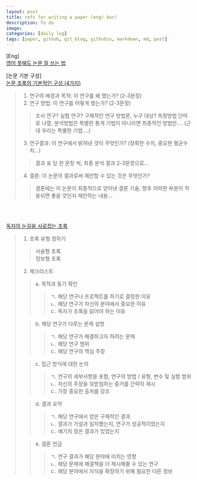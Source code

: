 ```yaml
---
layout: post
title: refs for writing a paper (eng/ kor)
description: To do
image:
categories: [daily log]
tags: [paper, github, git_blog, githubio, markdown, md, post]
---
```


[Eng]<br>
[영어 못해도 논문 잘 쓰는 법](https://gradschoolstory.net/terry/englishpaperwriting/) <br>

[논문 기본 구성]<br>
[논문 초록의 기본적인 구성 (4가지)](https://m.blog.naver.com/privatalab/222053799999)<br>


> 1. 연구의 배경과 목적: 이 연구를 왜 했는가? (2-3문장)
> 2. 연구 방법: 이 연구를 어떻게 했는가? (2-3문장)
>> 조사 연구? 실험 연구? 구체적인 연구 방법론, 누구 대상? 측정방법 단어로 나열, 분석방법은 특별한 통계 기법이 아니라면 최종적인 방법만.... (근데 우리는 특별한 기법....)
> 3. 연구결과: 이 연구에서 밝혀낸 것이 무엇인가? (정확한 수치, 중요한 평균수치...)
>> 결과 표 당 한 문장 씩, 최종 분석 결과 2-3문장으로...
> 4. 결론: 이 논문의 결과로써 제안할 수 있는 것은 무엇인가?
>> 결론에는 이 논문이 최종적으로 얻어낸 결론 기술, 향후 어떠한 부분이 적용되면 좋을 것인지 제안하는 내용...
<br>
<br>

[독자의 눈길을 사로잡는 초록](https://blog.essayreview.co.kr/%EB%8F%85%EC%9E%90%EC%9D%98-%EB%88%88%EA%B8%B8%EC%9D%84-%EC%82%AC%EB%A1%9C%EC%9E%A1%EB%8A%94-%EC%B4%88%EB%A1%9D-abstract-%EC%9E%91%EC%84%B1%EB%B2%95/)
> 1. 초록 유형 정하기
>> 서술형 초록 <br>
정보형 초록
>
> 2. 체크리스트
>> a. 목적과 동기 확인 <br>
>>> ㄱ. 해당 연구나 프로젝트를 하기로 결정한 이유 <br>
ㄴ. 해당 연구가 자신의 분야에서 중요한 이유 <br>
ㄷ. 독자가 초록을 읽어야 하는 이유 <br>
>
>> b. 해당 연구가 다루는 문제 설명 <br>
>>> ㄱ. 해당 연구가 해결하고자 하려는 문제 <br>
ㄴ. 해당 연구 범위 <br>
ㄷ. 해당 연구의 핵심 주장 <br>
>
>> c. 접근 방식에 대한 논의 <br>
>>> ㄱ. 연구의 세부사항을 포함, 연구의 방법 / 유형, 변수 및 실험 범위 <br>
ㄴ. 자신의 주장을 뒷받침하는 증거를 간략히 제시 <br>
ㄷ. 가장 중요한 출처를 강조 <br>
>
>> d. 결과 요약 <br>
>>> ㄱ. 해당 연구에서 얻은 구체적인 결과 <br>
ㄴ. 결과가 가설과 일치했는지, 연구가 성공적이었는지 <br>
ㄷ. 예기치 않은 결과가 있었는지 <br>
>
>> e. 결론 언급 <br>
>>> ㄱ. 연구 결과가 해당 분야에 미치는 영향 <br>
ㄴ. 해당 문제에 해결책을 더 제시해줄 수 있는 연구 <br>
ㄷ. 해당 분야에서 지식을 확장하기 위해 필요한 다른 정보 <br>
